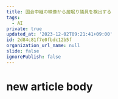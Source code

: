 ```yaml
---
title: 国会中継の映像から居眠り議員を検出する
tags:
  - AI
private: true
updated_at: '2023-12-02T09:21:41+09:00'
id: 2d84c81f7e0fbdc12b5f
organization_url_name: null
slide: false
ignorePublish: false
---
```

# new article body
